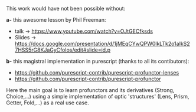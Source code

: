 This work would have not been possible without:

**a-** this awesome lesson by Phil Freeman: 
  * talk -> https://www.youtube.com/watch?v=OJtGECfksds
  * Slides -> https://docs.google.com/presentation/d/1jMEqCYwQPW0lkLTk2o1aIkS27HSS5rG8KJaGyCfolos/edit#slide=id.p

**b-** this magistral implementation in purescript (thanks to all its contibutors):
  * https://github.com/purescript-contrib/purescript-profunctor-lenses
  * https://github.com/purescript-contrib/purescript-profunctor

Here the main goal is to learn profunctors and its derivatives (Strong, Choice,...) using a simple implementation of optic 'structures' (Lens, Prism, Getter, Fold,...) as a real use case.

